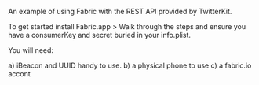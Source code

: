 An example of using Fabric with the REST API provided by TwitterKit. 

To get started install Fabric.app > Walk through the steps and ensure you have a consumerKey and secret buried in your info.plist.

You will need:

a) iBeacon and UUID handy to use. 
b) a physical phone to use
c) a fabric.io accont
